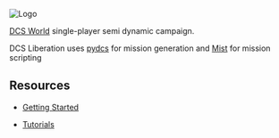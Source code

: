 ![Logo](https://i.imgur.com/c2k18E1.png)

[DCS World](https://www.digitalcombatsimulator.com/en/products/world/) single-player semi dynamic campaign. 

DCS Liberation uses [pydcs](http://github.com/pydcs/dcs) for mission generation
and [Mist](https://github.com/mrSkortch/MissionScriptingTools) for mission scripting

## Resources

* [Getting Started](https://github.com/Khopa/dcs_liberation/wiki/Getting-started)

* [Tutorials](https://github.com/Khopa/dcs_liberation/wiki/Tutorial-01-:-UI)
